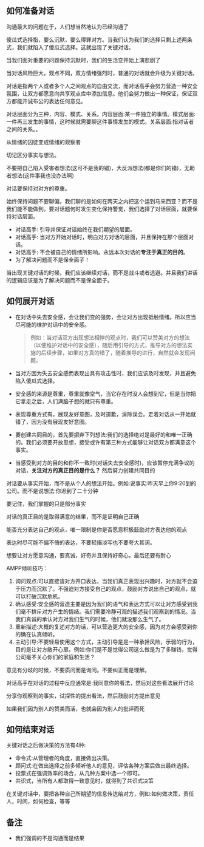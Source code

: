## 如何准备对话

沟通最大的问题在于，人们想当然地认为已经沟通了

傻瓜式选择指，要么沉默，要么得罪对方。当我们认为我们的选择只剩上述两条式，我们就陷入了傻瓜式选择。这就出现了关键对话。

当我们面对重要的问题保持沉默时，我们的生活变开始上演悲剧了

当对话风险巨大，观点不同，双方情绪强烈时，普通的对话就会升级为关键对话。

对话是指两个人或者多个人之间观点的自由交流，而对话高手会努力营造一种安全氛围，让双方都愿意向共享观点库中添加信息。他们会努力做出一种保证，保证双方都能开诚布公的表达任何意见。

对话层面分为三种，内容、模式、关系。内容层面:某一件独立的事情。模式层面:一件再三发生的事情，这时候就需要聊这件事情发生的模式。关系层面:指对话者之间的关系。。

从情绪的囚徒变成情绪的观察者

切记区分事实与想法。

不要把自己陷入受害者想法(这可不是我的错)，大反派想法(都是你们的错)，无助者想法(这件事我也没办法啊)

对话要保持对对方的尊重。

始终保持问题不要聊偏，我们聊的是如何在两天之内把这个运到马来西亚？而不是我们能不能做到。要对话题何时发生变化保持警觉，我们选择了对话层面，就要保持对话层面。

* 对话高手: 引导并保证对话始终在我们期望的层面。
* 对话高手: 当对方开始对话时，明白对方对话的层面，并且保持在那个层面对话。
* 对话高手: 不会被自己的情绪所影响。永远本次对话的**专注于真正的目的**。
* 为了解决问题而不是保全面子！

当出现关键对话的时候，我们应该继续对话，而不是战斗或者逃避。并且我们讲话的逻辑应该是为了解决问题而不是保全面子。

## 如何展开对话

* 在对话中失去安全感，会让我们变的强势，会让对方出现抵触情绪。所以应当尽可能的维护对话中的安全感。
  > 例如：当对话双方出现想法相悖的观点时，我们可以赞美对方的想法（以便维护对话中的安全感），随后用引导的方式，推导对方的想法实施的后续步骤，如果对方真的错了，随着推导的进行，自然就会发现问题。
* 当对方因为失去安全感而表现出具有攻击性时，我们应该及时发现，并且避免陷入傻瓜式选择。

* 安全感的来源是尊重，尊重就像空气，当它存在时没人会想到它，但是当你把它拿走之后，人们满脑子想的就只有尊重。

* 表现尊重方式有，展现友好意图，及时道歉，消除误会。走着对话从一开始就错了，因为没有展现友好意图。

* 要创建共同目的，首先要摒弃下列想法:我们的选择绝对是最好的和唯一正确的。我们必须要开放思想，接受或许有第三种方式能够让对话双方都满意这个事实。

* 当感受到对方的目的和你不一致时(对话失去安全感时)，应该暂停充满争议的对话，**关注对方的真正目的是什么？** 然后努力创建共同目的

对话要从事实开始，而不是从个人的想法开始。例如:说事实:昨天早上你9:20到的公司。而不是说想法:你迟到了二十分钟

要记住，我们掌握的只是部分事实

对话的真正目的是取得满意的结果，而不是证明自己正确

能否充分表达自己的观点，唯一限制是你是否愿意积极鼓励对方表达他的观点

表达时尽可能不偏不倚的表达，不要轻描淡写也不要夸大其词。

想要让对方愿意沟通，要真诚，好奇并且保持好奇心，最后还要有耐心

AMPP倾听技巧：
1. 询问观点:可以直接请对方开口表达，当我们真正表现出兴趣时，对方就不会迫于压力而沉默了。不强迫对方接受自己的观点，鼓励对方说出自己的观点，就可以打破沉默危机。
2. 确认感受:安全感的营造主要是因为我们的语气和表达方式可以让对方感受到我们毫不排斥对方产生的情绪。我们需要冷静可观的描述我们观察到的情况。当我们真诚的承认对方对我们生气的时候，他们就没那么生气了。
3. 重新描述:大概的复述对方的话，可以营造更大的安全感，因为对方会感受到你的确在认真倾听。
4. 主动引导:不要轻易使用这个方式，主动引导是是一种承担风险，示弱的行为，目的是让对方敞开心扉。例如:你们是不是觉得公司这么做是为了多赚钱，觉得公司毫不关心你们的家庭和生活？

意见有分歧的时候，不要质问而是询问。不要纠正而是理解。

对话高手在对话的过程中反应通常是:我同意你的看法，然后对这些看法展开讨论

分享你观察到的事实，试探性的提出看法，然后鼓励对方提出意见

如果我们因为别人的赞美而活，也就会因为别人的批评而死

## 如何结束对话

关键对话之后做决策的方法有4种:
- 命令式:从管理者的角度，直接做出决策。
- 顾问式:在做出选择之前多倾听他人的意见，评估各种方案后做出最终选择。
- 投票式在强调效率的场合，从几种方案中选一个即可。
- 共识式，当所有人都取得一致意见时，就得到了共识式决策

在关键对话中，要把各种自己所期望的信息传达给对方，例如:如何做决策，责任人，时间，如何检查，等等

## 备注

- 我们强调的不是沟通而是结果